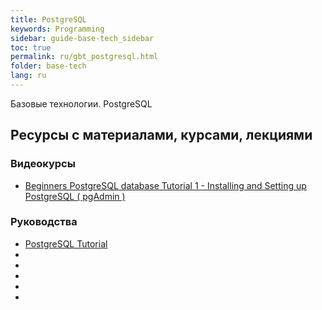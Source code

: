 ```yaml
---
title: PostgreSQL
keywords: Programming
sidebar: guide-base-tech_sidebar
toc: true
permalink: ru/gbt_postgresql.html
folder: base-tech
lang: ru
---
```


Базовые технологии.
PostgreSQL

## Ресурсы с материалами, курсами, лекциями
### Видеокурсы
* [Beginners PostgreSQL database Tutorial 1 - Installing and Setting up PostgreSQL ( pgAdmin )](https://www.youtube.com/watch?v=ghTksCsFBcI)

### Руководства
* [PostgreSQL Tutorial](http://www.tutorialspoint.com/postgresql/)
* []()
* []()
* []()
* []()
* []()

